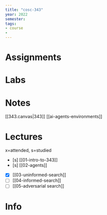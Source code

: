 ```yaml
---
title: "cosc-343"
year: 2022
semester: 
tags: 
- course
- 
---
```

# Assignments

# Labs

# Notes

[[343.canvas|343]]
[[ai-agents-environments]]

# Lectures
x=attended, s=studied
- [s] [[01-intro-to-343]]
- [s] [[02-agents]]
- [x] [[03-uninformed-search]]
- [ ] [[04-informed-search]]
- [ ] [[05-adversarial search]]

# Info
